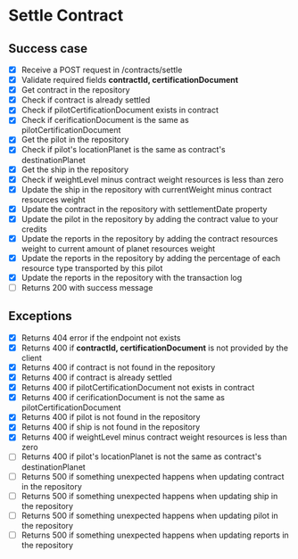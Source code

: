 # Settle Contract

## Success case
- [x] Receive a POST request in /contracts/settle
- [x] Validate required fields **contractId, certificationDocument**
- [x] Get contract in the repository
- [x] Check if contract is already settled
- [x] Check if pilotCertificationDocument exists in contract
- [x] Check if cerificationDocument is the same as pilotCertificationDocument
- [x] Get the pilot in the repository
- [x] Check if pilot's locationPlanet is the same as contract's destinationPlanet
- [x] Get the ship in the repository
- [x] Check if weightLevel minus contract weight resources is less than zero
- [x] Update the ship in the repository with currentWeight minus contract resources weight
- [x] Update the contract in the repository with settlementDate property
- [x] Update the pilot in the repository by adding the contract value to your credits
- [x] Update the reports in the repository by adding the contract resources weight to current amount of planet resources weight
- [x] Update the reports in the repository by adding the percentage of each resource type transported by this pilot
- [x] Update the reports in the repository with the transaction log
- [ ] Returns 200 with success message

## Exceptions
- [x] Returns 404 error if the endpoint not exists
- [x] Returns 400 if **contractId, certificationDocument** is not provided by the client
- [x] Returns 400 if contract is not found in the repository
- [x] Returns 400 if contract is already settled
- [x] Returns 400 if pilotCertificationDocument not exists in contract
- [x] Returns 400 if cerificationDocument is not the same as pilotCertificationDocument
- [x] Returns 400 if pilot is not found in the repository
- [x] Returns 400 if ship is not found in the repository
- [x] Returns 400 if weightLevel minus contract weight resources is less than zero
- [ ] Returns 400 if pilot's locationPlanet is not the same as contract's destinationPlanet
- [ ] Returns 500 if something unexpected happens when updating contract in the repository
- [ ] Returns 500 if something unexpected happens when updating ship in the repository
- [ ] Returns 500 if something unexpected happens when updating pilot in the repository
- [ ] Returns 500 if something unexpected happens when updating reports in the repository